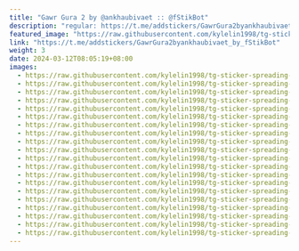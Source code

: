 ```yaml
---
title: "Gawr Gura 2 by @ankhaubivaet :: @fStikBot"
description: "regular: https://t.me/addstickers/GawrGura2byankhaubivaet_by_fStikBot"
featured_image: "https://raw.githubusercontent.com/kylelin1998/tg-sticker-spreading-worldwide-images/main/img/15402f60-236e-44a5-ade3-b1e2dcb806f4.jpg"
link: "https://t.me/addstickers/GawrGura2byankhaubivaet_by_fStikBot"
weight: 3
date: 2024-03-12T08:05:19+08:00
images:
  - https://raw.githubusercontent.com/kylelin1998/tg-sticker-spreading-worldwide-images/main/img/15402f60-236e-44a5-ade3-b1e2dcb806f4.jpg
  - https://raw.githubusercontent.com/kylelin1998/tg-sticker-spreading-worldwide-images/main/img/383c8cfc-cb6b-4e20-94b0-d571b7461570.jpg
  - https://raw.githubusercontent.com/kylelin1998/tg-sticker-spreading-worldwide-images/main/img/4221029c-738c-438c-ba29-68a74650aaba.jpg
  - https://raw.githubusercontent.com/kylelin1998/tg-sticker-spreading-worldwide-images/main/img/2ddbe9d7-06d8-4629-b5e6-566af6bc42e1.jpg
  - https://raw.githubusercontent.com/kylelin1998/tg-sticker-spreading-worldwide-images/main/img/55d2da65-5e15-4cf5-9ff8-f16d3167dfe9.jpg
  - https://raw.githubusercontent.com/kylelin1998/tg-sticker-spreading-worldwide-images/main/img/615d9d54-c227-4802-a6a2-b1bb4d689a39.jpg
  - https://raw.githubusercontent.com/kylelin1998/tg-sticker-spreading-worldwide-images/main/img/42df36af-6847-4a22-bf42-48d58c9c3881.jpg
  - https://raw.githubusercontent.com/kylelin1998/tg-sticker-spreading-worldwide-images/main/img/310fad93-fcfe-4f4e-af83-b72d04048f37.jpg
  - https://raw.githubusercontent.com/kylelin1998/tg-sticker-spreading-worldwide-images/main/img/def54168-ba3d-4d0c-93b4-cdef0330cba5.jpg
  - https://raw.githubusercontent.com/kylelin1998/tg-sticker-spreading-worldwide-images/main/img/b4a4543d-1a09-4b9a-88a5-4c0b38bed9b2.jpg
  - https://raw.githubusercontent.com/kylelin1998/tg-sticker-spreading-worldwide-images/main/img/7ddaa7b6-19ea-46af-832d-8623e7911194.jpg
  - https://raw.githubusercontent.com/kylelin1998/tg-sticker-spreading-worldwide-images/main/img/5b3d3b76-0608-46fb-b1e6-620ac3106560.jpg
  - https://raw.githubusercontent.com/kylelin1998/tg-sticker-spreading-worldwide-images/main/img/1b3488c5-ae65-413c-9f45-0c3c28de025e.jpg
  - https://raw.githubusercontent.com/kylelin1998/tg-sticker-spreading-worldwide-images/main/img/6d7044c9-5c29-4708-9ead-1324ca8269b6.jpg
  - https://raw.githubusercontent.com/kylelin1998/tg-sticker-spreading-worldwide-images/main/img/698c2292-911e-4ffb-b39e-da5f0af7c01e.jpg
  - https://raw.githubusercontent.com/kylelin1998/tg-sticker-spreading-worldwide-images/main/img/f874cef3-b30e-44e4-8dcf-9bc2b2352c90.jpg
  - https://raw.githubusercontent.com/kylelin1998/tg-sticker-spreading-worldwide-images/main/img/27cc9fc1-0a10-4feb-9927-c84e6bc9ab2f.jpg
  - https://raw.githubusercontent.com/kylelin1998/tg-sticker-spreading-worldwide-images/main/img/14355409-749a-4f35-b1cf-8084a8e49791.jpg
  - https://raw.githubusercontent.com/kylelin1998/tg-sticker-spreading-worldwide-images/main/img/e0a5b3cd-e0ab-4e76-8f84-bce81aadb9a5.jpg
  - https://raw.githubusercontent.com/kylelin1998/tg-sticker-spreading-worldwide-images/main/img/8846bdfb-ab68-4dae-ab1d-b5dd7fa48f0b.jpg
---
```

